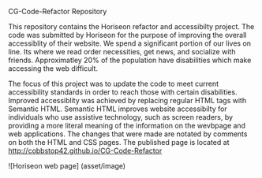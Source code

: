 CG-Code-Refactor Repository

This repository contains the Horiseon refactor and accessibilty project.  The code was submitted by Horiseon for the purpose of improving the overall accessiblity of their website.  We spend a significant portion of our lives on line.  Its where we read order necessities, get news, and socialize with friends.  Approximatley 20% of the population have disabilities which make accessing the web difficult.  

The focus of this project was to update the code to meet current accessibility standards in order to reach those with certain disabilities.  Improved accessiblity was achieved by replacing regular HTML tags with Semantic HTML.  Semantic HTML improves website accessibilty for individuals who use assistive technology, such as screen readers, by providing a more literal meaning of the information on the wevbpage and web applications. The changes that were made are notated by comments on both the HTML and CSS pages.  The published page is located at http://cobbstop42.github.io/CG-Code-Refactor

![Horiseon web page] (asset/image)






